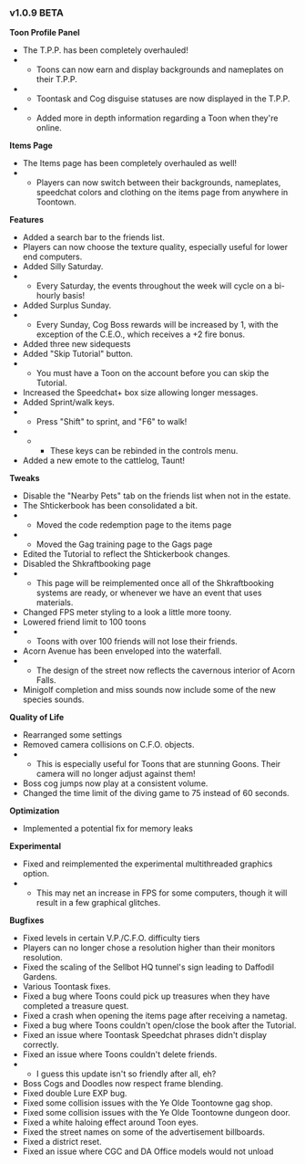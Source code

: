 ### v1.0.9 BETA

**Toon Profile Panel**
- The T.P.P. has been completely overhauled!
- - Toons can now earn and display backgrounds and nameplates on their T.P.P.
- - Toontask and Cog disguise statuses are now displayed in the T.P.P.
- - Added more in depth information regarding a Toon when they're online.
    
**Items Page**
- The Items page has been completely overhauled as well!
- - Players can now switch between their backgrounds, nameplates, speedchat colors and clothing on the items page from anywhere in Toontown.

**Features**
- Added a search bar to the friends list.
- Players can now choose the texture quality, especially useful for lower end computers.
- Added Silly Saturday.
- - Every Saturday, the events throughout the week will cycle on a bi-hourly basis!
- Added Surplus Sunday.
- - Every Sunday, Cog Boss rewards will be increased by 1, with the exception of the C.E.O., which receives a +2 fire bonus.
- Added three new sidequests
- Added "Skip Tutorial" button.
- - You must have a Toon on the account before you can skip the Tutorial.
- Increased the Speedchat+ box size allowing longer messages.
- Added Sprint/walk keys.
- - Press "Shift" to sprint, and "F6" to walk!
- - - These keys can be rebinded in the controls menu.
- Added a new emote to the cattlelog, Taunt!
    
**Tweaks**
- Disable the "Nearby Pets" tab on the friends list when not in the estate.
- The Shtickerbook has been consolidated a bit.
- - Moved the code redemption page to the items page
- - Moved the Gag training page to the Gags page
- Edited the Tutorial to reflect the Shtickerbook changes.
- Disabled the Shkraftbooking page
- - This page will be reimplemented once all of the Shkraftbooking systems are ready, or whenever we have an event that uses materials.    
- Changed FPS meter styling to a look a little more toony.
- Lowered friend limit to 100 toons
- - Toons with over 100 friends will not lose their friends.
- Acorn Avenue has been enveloped into the waterfall.
- - The design of the street now reflects the cavernous interior of Acorn Falls.
- Minigolf completion and miss sounds now include some of the new species sounds.
    
**Quality of Life**
- Rearranged some settings
- Removed camera collisions on C.F.O. objects.
- - This is especially useful for Toons that are stunning Goons. Their camera will no longer adjust against them!
- Boss cog jumps now play at a consistent volume.
- Changed the time limit of the diving game to 75 instead of 60 seconds.
    
**Optimization**
- Implemented a potential fix for memory leaks

**Experimental**
- Fixed and reimplemented the experimental multithreaded graphics option.
- - This may net an increase in FPS for some computers, though it will result in a few graphical glitches.

**Bugfixes**
- Fixed levels in certain V.P./C.F.O. difficulty tiers
- Players can no longer chose a resolution higher than their monitors resolution.
- Fixed the scaling of the Sellbot HQ tunnel's sign leading to Daffodil Gardens.
- Various Toontask fixes.
- Fixed a bug where Toons could pick up treasures when they have completed a treasure quest.
- Fixed a crash when opening the items page after receiving a nametag.
- Fixed a bug where Toons couldn't open/close the book after the Tutorial.
- Fixed an issue where Toontask Speedchat phrases didn't display correctly.
- Fixed an issue where Toons couldn't delete friends.
- - I guess this update isn't so friendly after all, eh?
- Boss Cogs and Doodles now respect frame blending.
- Fixed double Lure EXP bug.
- Fixed some collision issues with the Ye Olde Toontowne gag shop.
- Fixed some collision issues with the Ye Olde Toontowne dungeon door.
- Fixed a white haloing effect around Toon eyes.
- Fixed the street names on some of the advertisement billboards.
- Fixed a district reset.
- Fixed an issue where CGC and DA Office models would not unload